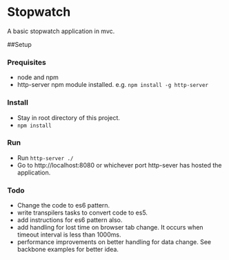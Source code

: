 Stopwatch
====

A basic stopwatch application in mvc.

##Setup

### Prequisites

* node and npm
* http-server npm module installed. e.g. `npm install -g http-server`

### Install
* Stay in root directory of this project.
* `npm install`

### Run
* Run `http-server ./`
* Go to http://localhost:8080 or whichever port http-sever has hosted the application.

### Todo
* Change the code to es6 pattern.
* write transpilers tasks to convert code to es5.
* add instructions for es6 pattern also.
* add handling for lost time on browser tab change. It occurs when timeout interval is less than 1000ms.
* performance improvements on better handling for data change. See backbone examples for better idea.
